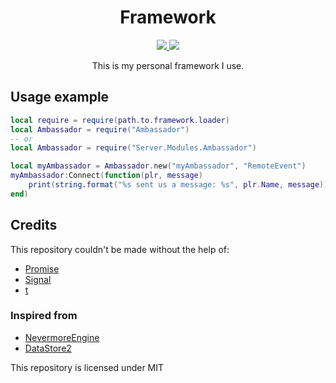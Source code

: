 <h1 align="center">Framework</h1>
<div align="center">
    <a href="https://discord.gg/22Uw8ZY">
        <img src="https://img.shields.io/badge/discord-server-blue.svg">
    </a>
    <a href="https://github.com/DontRevealMe/Framework/actions?query=workflow%3ACI">
        <img src="https://github.com/DontRevealMe/Framework/workflows/CI/badge.svg">
    </a>
</div>
<p align="center">This is my personal framework I use.</p>

## Usage example
```lua
local require = require(path.to.framework.loader)
local Ambassador = require("Ambassador")
-- or
local Ambassador = require("Server.Modules.Ambassador")

local myAmbassador = Ambassador.new("myAmbassador", "RemoteEvent")
myAmbassador:Connect(function(plr, message)
    print(string.format("%s sent us a message: %s", plr.Name, message))
end)
```

## Credits
This repository couldn't be made without the help of:
 - [Promise](https://github.com/evaera/roblox-lua-promise)
 - [Signal](https://gist.github.com/Anaminus/afd813efc819bad8e560caea28942010)
 - [t](https://devforum.roblox.com/t/t-a-runtime-type-checker-for-roblox/139769)

### Inspired from
 - [NevermoreEngine](https://github.com/Quenty/NevermoreEngine)
 - [DataStore2](https://github.com/Kampfkarren/Roblox/)

This repository is licensed under MIT